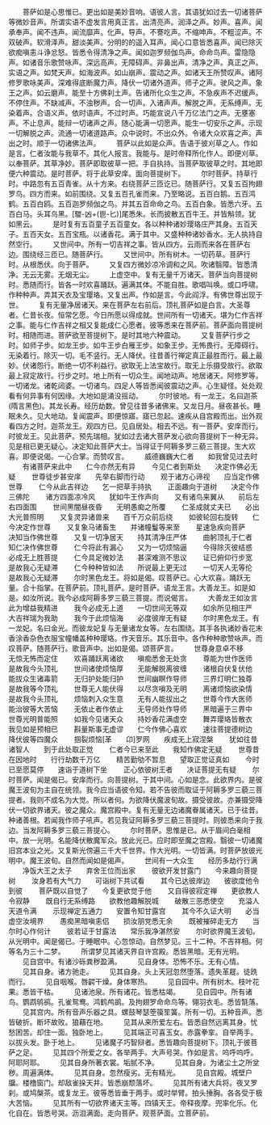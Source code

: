 <!-- { "loadSidebar": true } -->
　　菩萨如是心思惟已。更出如是美妙音响。语彼人言。其语犹如过去一切诸菩萨等微妙音声。所谓实语不虚发言用真正言。出清亮声。润泽之声。妙声。喜声。闻承奉声。闻不违声。闻流靡声。化声。导声。不謇吃声。不缩呻声。不粗涩声。不双破声。软滑泽声。甜淡美声。分明的的遥入耳声。闻心口意皆悉喜声。闻已除灭欲痴嗔恚斗诤忿怒。皆悉令得清净之声。闻如迦罗频伽鸟声。命命鸟声。雷隐隐声。如诸音乐歌赞咏声。深远高声。无障碍声。非鼻出声。清净之声。真正之声。实语之声。如梵天声。如海波声。如山崩声。震动之声。如诸天王所赞叹声。诸阿修罗歌咏美声。深难得底断魔力声。降伏一切诸外道声。师子之声。驶风之声。象王之声。如云磨声。能至十方佛刹土声。告诸所化众生之声。不急疾声不迟缓声。不停住声。不缺减声。不浊秽声。合一切声。入诸声声。解脱之声。无系缚声。无染着声。合语义声。依时语声。不过时声。巧能宣说八千万亿法门之声。无壅塞声。不止息声。能辩一切诸声之声。随心能满一切愿声。能生一切安乐之声。示现一切解脱之声。流通一切诸道路声。众中说时。不出众外。令诸大众欢喜之声。声出之时。顺于一切诸佛法声。
　　菩萨以此如是众声。告语于彼刈草之人。作如是言。仁者汝能与我草不。其化人报言。我能与。是时帝释所化作人。即便刈草。以奉菩萨。其草净妙。菩萨即取彼草一把。手自执持。当菩萨取彼草之时。其地即便六种震动。是时菩萨。将于此草安庠。面向菩提树下。
　　尔时菩萨。持草行时。中路忽有五百青雀。从十方来。右绕菩萨三匝讫已。随菩萨行。又复五百拘翅罗鸟。四方而来。如前围绕。又复五百孔雀而来。乃至略说。五百白鹅。五百鸿鹤。五百白鸥。五百迦罗频伽之鸟。并其五百命命之鸟。五百白象。皆悉六牙。五百白马。头耳乌黑。[騣-凶+(鬯-匕)]尾悉朱。长而披散五百牛王。并皆斛领。犹如黑云。
　　是时复有五百童子五百童女。各以种种诸妙璎珞庄严其身。五百天子。五百天女。五百宝瓶。以诸香花。满于其中。又盛种种诸妙香水。无人执持自然空行。
　　又世间中。所有一切吉祥之事。皆从四方。云雨而来各在菩萨右边。围绕经三匝已。随菩萨行。
　　又世间中。所有树木。一切药草。菩萨行时。从根悉伏。向于菩萨。
　　又复四方微妙凉冷调和之风。吹诸翳障。皆悉清净。无云无雾。无烟无尘。
　　上虚空中。复有无量千万诸天。菩萨当向菩提树时。悉随而行。皆各一时欢喜踊跃。遍满其体。不能自胜。歌唱叫唤。或口呼啸。作种种声。弄其天衣及宝璎珞。又复出声。作如是言。今此阎浮。有佛世尊出现于世。
　　复有无量净居诸天。来在菩萨左右前后。顶礼菩萨如是白言。大圣尊者。仁昔长夜。恒常乞愿。今日所愿以得成就。世间所有一切诸天。堪为仁作吉祥之事。能与仁作吉祥之相又复能成仁心愿者。彼等悉来在菩萨前。菩萨面向菩提树时。相随而进。菩萨欲至菩提树下。是时其地六种震动。
　　又复菩萨行步之时。如师子步。如龙王步。如牛王步白雁王步。如象王步。无怖畏行。无障碍行。无染着行。除灭一切。毛不竖行。无人降伏。往昔善行禅定真正最胜而行。最上最妙。伏诸怨行。断绝一切不利益行。欲取无上法宝故行。取无上乐摄受故行。欲取最上寂定故行。行步之时。地上所有一切众生。闻地动声。地居诸天。阿修罗等。一切诸龙。诸乾闼婆。一切诸鸟。四足人等皆悉闻彼震动之声。心生疑怪。处处观看有何异事有何因缘。大地如是涌没摇动。
　　尔时彼地。有一龙王。名曰迦茶(隋言黑色)。其龙长寿。经历劫数。曾见往昔多诸佛来。又龙日月。昼夜甚长。睡眠未久。见大地动。复闻震声。即便惊寤。寤已忽起。速疾从自宫殿而出。出外观看四方之时。迦茶龙王。观四方已。见自居处。相去不远。有一菩萨。安庠而行。时彼龙王。见此菩萨。预先瑞相。犹如过去诸大菩萨发心欲向菩提树下一种无异。见是相已更无疑心。决定知此菩萨大士。当得证于阿耨多罗三藐三菩提。生大欢喜。即便说偈。一心合掌。而赞叹言。
　　威德巍巍大仁者　　如我曾见过去时
　　有诸菩萨来此中　　仁今亦然无有异
　　今见仁者到斯处　　决定作佛必无疑
　　世尊徒步甚安庠　　先举右脚而行动
　　观于诸方心谛视　　应当定作佛世尊
　　仁今从此吉祥边　　乞一把草手持执
　　正面趣向于道树　　决定今作三佛陀
　　诸方四面凉冷风　　犹如牛王作声向
　　又有诸鸟来翼从　　前后左右四面围
　　世间黑闇昼夜昏　　无明愚痴之所覆
　　仁圣成就丈夫已　　必出大光普照明
　　又复灵异诸兽来　　百千万众前后绕
　　如彼轮回右旋转　　仁今决定作世尊
　　又复象马诸畜生　　并诸幢鬘等来至
　　星速急疾向菩萨　　决知当作佛世尊
　　又复一切净居天　　持其清净庄严体
　　曲躬顶礼于仁者　　知仁决作佛世尊
　　仁今将此有漏心　　又为一切烦恼逼
　　今得除灭彼结惑　　必成无上胜菩提
　　仁今具足微妙法　　甚深难测不思议
　　证已俯仰行步宽　　是故我心无疑滞
　　仁今种种皆如法　　所说最上更无过
　　一切天人无等伦　　是故我心无疑滞
　　尔时黑色龙王。将如是偈。叹菩萨已。心大欢喜。踊跃无量。合十指掌。在菩萨前。顶礼菩萨。是时菩萨。语龙王言。大善龙王。如是如是。如汝所说。我今必成阿耨多罗三藐三菩提。而说偈言。
　　大善龙王如汝言　　此为增益我精进
　　我今必成无上道　　一切世间无等双
　　如余所见相庄严　　大吉祥瑞为我助
　　我今于此烦恼海　　必度彼岸无有疑
　　尔时黑色龙王。有一龙妃。名曰金光。而彼龙妃复与无量诸龙女等。左右围绕。其手各执诸妙香花末香涂香杂色衣服宝幢幡盖种种璎珞。作天音乐。其乐音中。各作种种歌赞咏声。而叹菩萨。随菩萨行。歌音声中。出如是偈。颂菩萨言。
　　世尊身意卓不移　　无惊无怖而定住
　　欢喜踊跃离诸欲　　嗔痴悉舍无处贪
　　尊能为世作医师　　是故我今头顶礼
　　世间诸使烦恼厚　　无能解脱离彼缠
　　诸根自伏复伏他　　能拔众生诸毒箭
　　无归护处能归护　　世间幽瞑作导师
　　三界灯明仁独尊　　是故我等今顶礼
　　世尊无人能伏得　　以尽贪嗔及无明
　　离诸烦恼欲染情　　是故我今头顶礼
　　烦恼刺入众生意　　无有人能拔出之
　　世尊今作大医师　　能治彼等大苦恼
　　无依止者作依止　　无导师处作导师
　　黑暗遍于三界中　　世尊光明普能照
　　如我今见诸天众　　持妙香花满虚空
　　舞弄璎珞皆散衣　　我见如是预相已
　　斟量斯事无虚谬　　仁今作佛心喜欢
　　速往菩提德树边　　降伏彼等四魔众
　　掴裂烦恼[革　　卬]罗网　　疾成无上寂涅槃
　　犹如往昔诸智人　　到于此处取正觉
　　仁者今已来至此　　我知作佛定无疑
　　世尊昔在因地时　　行行劫数千万亿
　　精苦勤劬不暂息　　望取正觉证真如
　　今时已至愿莫停　　速诣于道树下坐
　　正心依彼树王者　　决证菩提无有疑
　　尔时菩萨。闻是偈已。安庠而行。向菩提树。于其中间。心如是念。此欲界内。是彼魔王波旬为主自在统领。我今应当语彼令知。若不告彼而取证于阿耨多罗三藐三菩提者。我则不成名为大觉。所以者何。为欲降伏魔波旬故。摄受彼故。亦兼摄受降伏一切欲界诸天。彼之魔众。魔宫殿中。复有无量无边诸魔眷属诸天。已于往昔。种诸善根。若闻我作师子吼声。若见我证阿耨多罗三藐三菩提时。则彼悉来向于我边。当发阿耨多罗三藐三菩提心。
　　尔时菩萨。思惟是已。从于眉间白毫相中。放一光明。名能降伏散魔军众。放此光已。应时即至魔之宫殿。翳彼一切诸魔旧宫本业之光。又复斯光傍遍三千大千世界。作大光明。一切皆满。时菩萨放彼光明中。魔王波旬。自然而闻如是偈声。
　　世间有一大众生　　经历多劫行行满
　　净饭大王之太子　　弃舍王位而出家
　　彼欲开发甘露门　　今来趣向菩提树
　　汝身若有大气力　　可诣树下共试看
　　其今已达彼岸边　　彼欲度他令到彼
　　菩萨既以自觉了　　今复更欲觉于他
　　又自得彼寂定禅　　更欲教人令寂静
　　既自行无系缚路　　欲教他趣解脱城
　　破散三恶悉使空　　充溢人天道令满
　　示现禅定五通力　　安置令知甘露宫
　　其今不久证大明　　必当虚空汝境界
　　愚痴黑暗嗔恚侣　　损汝朋党悉无余
　　既被摧碎走无方　　当尔时心作何计
　　彼若证于甘露法　　常乐我净湛然安
　　尔时欲界魔王波旬。从光明中。闻是偈已。于睡眠中。心忽惊动。自然梦见。三十二种。不吉祥相。何等名为三十二梦。
　　所谓梦见其诸天界自许宫殿。悉皆黑暗。无有光明。
　　见自宫中。有诸沙砾粪秽盈满。
　　见自身体。恐怖不乐。无有心情。
　　见其自身。诸方驰走。
　　见其自身。头上天冠忽然堕落。遗失革屣。徒跣而行。
　　见自咽喉。唇齶干燥。身体寒热。
　　见自园中。所有树木。枝叶花果。悉皆干枯。
　　见诸池泉。所有诸花。皆悉枯竭。
　　见自园中。所有诸鸟。鹦鹉鸲鹆。孔雀鸳鸯。鸿鹤鸬鹚。及拘翅罗命命鸟等。翎羽衣毛。悉皆毻落。
　　见其宫内。所有音声乐器之具。螺鼓琴瑟箜篌笙簧。所有一切。五种音声。悉皆破折。断坏故败。狼藉在地。
　　见其从来所爱左右。皆悉自然远离其身。忧愁困苦。却住一面。独卧地上。
　　见其端正可喜玉女。赤露拳挛。自举两手。以拔头发。卧于地上。
　　见诸魔子巧智辩者。悉皆趣向菩提树下。顶礼于彼菩萨之足。
　　见其四个所爱之女。各举两手。大声号哭。作如是言。呜呼呜呼。阿耶阿耶。
　　见其自身所著衣裳。垢腻不净。
　　见其自身。为诸尘土之所坌秽。周遍满体。
　　见其自身。忽然瘦劣。无有精光。
　　见自宫殿。城壁户牖。楼橹窗门。却敌雀挆天井。皆悉崩颓落坏。
　　见其所有诸大兵将。夜叉罗刹。或鸠槃茶。或复龙王。彼等悉皆垂于两手。或时举臂。拍头捶胸。各各受于极大苦恼。
　　见其所有一切欲界诸天主等。四镇天王。帝释夜摩。兜率化乐。化化自在。皆悉号哭。沥泪满面。走向菩萨。观菩萨面。立菩萨前。
